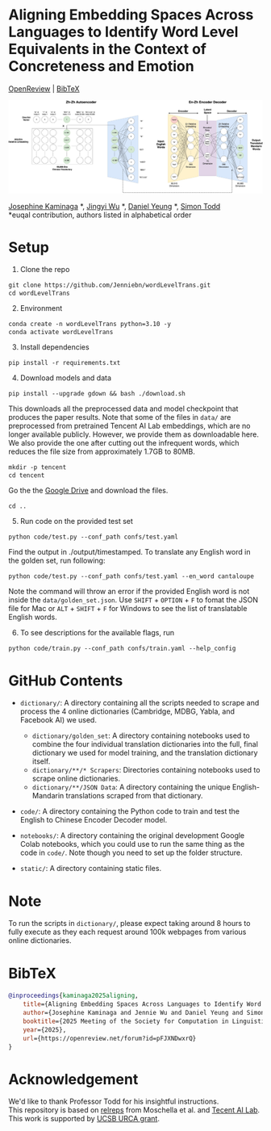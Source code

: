 # Aligning Embedding Spaces Across Languages to Identify Word Level Equivalents in the Context of Concreteness and Emotion
[OpenReview](https://openreview.net/forum?id=pFJXNDwxrQ) | [BibTeX](#bibtex)
<p align="center">
    <img alt="architecture" src="./static/architecture.jpg">
</p>

[Josephine Kaminaga](https://www.linkedin.com/in/jkaminaga/) *, [Jingyi Wu](https://www.linkedin.com/in/jennie05/) *, [Daniel Yeung](https://www.linkedin.com/in/daniel-yeung-8060311a5/) *, [Simon Todd](https://sjtodd.github.io/)\
*euqal contribution, authors listed in alphabetical order

# Setup
1. Clone the repo
```
git clone https://github.com/Jenniebn/wordLevelTrans.git
cd wordLevelTrans
```
2. Environment
```
conda create -n wordLevelTrans python=3.10 -y
conda activate wordLevelTrans
```
3. Install dependencies
```
pip install -r requirements.txt
```
4. Download models and data
```
pip install --upgrade gdown && bash ./download.sh
```
This downloads all the preprocessed data and model checkpoint that produces the paper results. Note that some of the files in `data/` are preprocessed from pretrained Tencent AI Lab embeddings, which are no longer available publicly. However, we provide them as downloadable here. We also provide the one after cutting out the infrequent words, which reduces the file size from approximately 1.7GB to 80MB.
```
mkdir -p tencent
cd tencent
```
Go the the [Google Drive](https://drive.google.com/drive/folders/1Z5IqMoiqeQmKJvJIPzlf8gEcLtswzV8z?usp=sharing) and download the files.
```
cd ..
```

5. Run code on the provided test set
```
python code/test.py --conf_path confs/test.yaml
```
Find the output in ./output/timestamped. To translate any English word in the golden set, run following:
```
python code/test.py --conf_path confs/test.yaml --en_word cantaloupe
```
Note the command will throw an error if the provided English word is not inside the `data/golden_set.json`. Use `SHIFT` + `OPTION` + `F` to fomat the JSON file for Mac or `ALT` + `SHIFT` + `F` for Windows to see the list of translatable English words.

6. To see descriptions for the available flags, run
```
python code/train.py --conf_path confs/train.yaml --help_config
```

# GitHub Contents

- `dictionary/`: A directory containing all the scripts needed to scrape and process the 4 online dictionaries (Cambridge, MDBG, Yabla, and Facebook AI) we used.

    - `dictionary/golden_set`: A directory containing notebooks used to combine the four individual translation dictionaries into the full, final dictionary we used for model training, and the translation dictionary itself.
    - `dictionary/**/* Scrapers`: Directories containing notebooks used to scrape online dictionaries.
    - `dictionary/**/JSON Data`: A directory containing the unique English-Mandarin translations scraped from that dictionary. 

- `code/`: A directory containing the Python code to train and test the English to Chinese Encoder Decoder model.
- `notebooks/`: A directory containing the original development Google Colab notebooks, which you could use to run the same thing as the code in `code/`. Note though you need to set up the folder structure. 
- `static/`: A directory containing static files.

# Note
To run the scripts in `dictionary/`, please expect taking around 8 hours to fully execute as they each request around 100k webpages from various online dictionaries.

# BibTeX
```bibtex
@inproceedings{kaminaga2025aligning,
    title={Aligning Embedding Spaces Across Languages to Identify Word Level Equivalents in the Context of Concreteness and Emotion},
    author={Josephine Kaminaga and Jennie Wu and Daniel Yeung and Simon Todd},
    booktitle={2025 Meeting of the Society for Computation in Linguistics},
    year={2025},
    url={https://openreview.net/forum?id=pFJXNDwxrQ}
}
```

# Acknowledgement
We'd like to thank Professor Todd for his insightful instructions.\
This repository is based on [relreps](https://github.com/lucmos/relreps?tab=readme-ov-file) from Moschella et al. and [Tecent AI Lab](https://ai.tencent.com/ailab/nlp/en/embedding.html).\
This work is supported by [UCSB URCA grant](https://urca.ucsb.edu/urca-grant/overview). 
